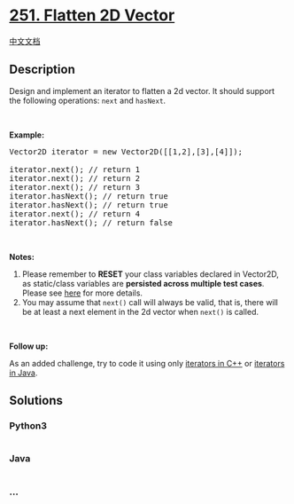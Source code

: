 # [251. Flatten 2D Vector](https://leetcode.com/problems/flatten-2d-vector)

[中文文档](/solution/0200-0299/0251.Flatten%202D%20Vector/README.md)

## Description

<p>Design and implement an iterator to flatten a 2d vector. It should support the following operations: <code>next</code> and <code>hasNext</code>.</p>

<p> </p>

<p><b>Example:</b></p>

<pre>
Vector2D iterator = new Vector2D([[1,2],[3],[4]]);

iterator.next(); // return 1
iterator.next(); // return 2
iterator.next(); // return 3
iterator.hasNext(); // return true
iterator.hasNext(); // return true
iterator.next(); // return 4
iterator.hasNext(); // return false
</pre>

<p> </p>

<p><strong>Notes:</strong></p>

<ol>
	<li>Please remember to <b>RESET</b> your class variables declared in Vector2D, as static/class variables are <b>persisted across multiple test cases</b>. Please see <a href="https://leetcode.com/faq/" target="_blank">here</a> for more details.</li>
	<li>You may assume that <code>next()</code> call will always be valid, that is, there will be at least a next element in the 2d vector when <code>next()</code> is called.</li>
</ol>

<p> </p>

<p><b>Follow up:</b></p>

<p>As an added challenge, try to code it using only <a href="http://www.cplusplus.com/reference/iterator/iterator/" target="_blank">iterators in C++</a> or <a href="http://docs.oracle.com/javase/7/docs/api/java/util/Iterator.html" target="_blank">iterators in Java</a>.</p>

## Solutions

<!-- tabs:start -->

### **Python3**

```python

```

### **Java**

```java

```

### **...**

```

```

<!-- tabs:end -->
